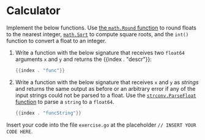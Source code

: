 # Calculator

Implement the below functions. Use [the `math.Round` function](https://pkg.go.dev/math#Round) to round floats to the nearest integer, [`math.Sqrt`](https://pkg.go.dev/math#Sqrt) to compute square roots, and the `int()` function to convert a float to an integer.

1. Write a function with the below signature that receives two `float64` arguments `x` and `y` and returns the {{index . "descr"}}:

   ```go
   {{index . "func"}}
   ```

2. Write a function with the below signature that receives `x` and `y` as *strings* and returns the same output as before or an arbitrary error if any of the input strings could not be parsed to a float. Use the [`strconv.ParseFloat` function](https://pkg.go.dev/strconv#ParseFloat) to parse a `string` to a `float64`. 
   
   ```go
   {{index . "funcString"}}
   ```

Insert your code into the file `exercise.go` at the placeholder `// INSERT YOUR CODE HERE`.
